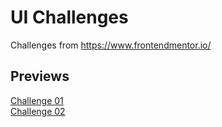 # UI Challenges
Challenges from https://www.frontendmentor.io/

## Previews
[Challenge 01](https://ui-challenges-seven.vercel.app/)  
[Challenge 02](https://ui-challenges02.vercel.app/)  
